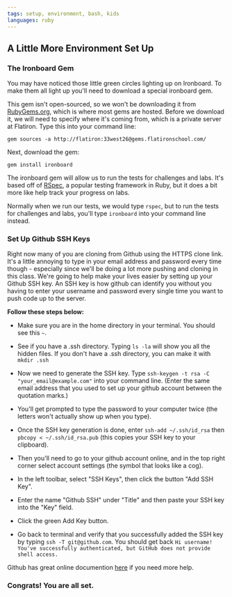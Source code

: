 ```yaml
---
tags: setup, environment, bash, kids
languages: ruby
---
```


## A Little More Environment Set Up

### The Ironboard Gem

You may have noticed those little green circles lighting up on Ironboard. To make them all light up you'll need to download a special ironboard gem.

This gem isn't open-sourced, so we won't be downloading it from [RubyGems.org](https://rubygems.org/), which is where most gems are hosted. Before we download it, we will need to specify where it's coming from, which is a private server at Flatiron. Type this into your command line:

`gem sources -a http://flatiron:33west26@gems.flatironschool.com/`

Next, download the gem:

`gem install ironboard`

The ironboard gem will allow us to run the tests for challenges and labs. It's based off of [RSpec](https://www.relishapp.com/rspec), a popular testing framework in Ruby, but it does a bit more like help track your progress on labs.

Normally when we run our tests, we would type `rspec`, but to run the tests for challenges and labs, you'll type `ironboard` into your command line instead.

### Set Up Github SSH Keys

Right now many of you are cloning from Github using the HTTPS clone link. It's a little annoying to type in your email address and password every time though - especially since we'll be doing a lot more pushing and cloning in this class. We're going to help make your lives easier by setting up your Github SSH key. An SSH key is how github can identify you without you having to enter your username and password every single time you want to push code up to the server. 

**Follow these steps below:**

* Make sure you are in the home directory in your terminal. You should see this `~`. 


* See if you have a .ssh directory. Typing `ls -la` will show you all the hidden files. If you don't have a .ssh directory, you can make it with `mkdir .ssh`


* Now we need to generate the SSH key. Type `ssh-keygen -t rsa -C "your_email@example.com"` into your command line. (Enter the same email address that you used to set up your github account between the quotation marks.)


* You'll get prompted to type the password to your computer twice (the letters won't actually show up when you type).


* Once the SSH key generation is done, enter `ssh-add ~/.ssh/id_rsa` then `pbcopy < ~/.ssh/id_rsa.pub` (this copies your SSH key to your clipboard).


* Then you'll need to go to your github account online, and in the top right corner select account settings (the symbol that looks like a cog). 


* In the left toolbar, select "SSH Keys", then click the button "Add SSH Key".


* Enter the name "Github SSH" under "Title" and then paste your SSH key into the "Key" field. 


* Click the green Add Key button.


* Go back to terminal and verify that you successfully added the SSH key by typing `ssh -T git@github.com`. You should get back `Hi username! You've successfully authenticated, but GitHub does not provide shell access.`

Github has great online documention [here](https://help.github.com/articles/generating-ssh-keys) if you need more help.

### Congrats! You are all set.